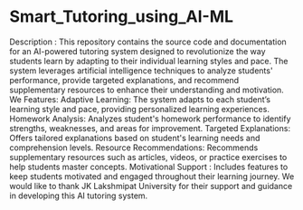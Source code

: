 # Smart_Tutoring_using_AI-ML

Description : This repository contains the source code and documentation for an AI-powered tutoring system designed to revolutionize the way students learn by adapting to their individual learning styles and pace. The system leverages artificial intelligence techniques to analyze students' performance, provide targeted explanations, and recommend supplementary resources to enhance their understanding and motivation.
We 
Features:
Adaptive Learning: The system adapts to each student’s learning style and pace, providing personalized learning experiences.
Homework Analysis: Analyzes student's homework performance to identify strengths, weaknesses, and areas for improvement.
Targeted Explanations: Offers tailored explanations based on student's learning needs and comprehension levels.
Resource Recommendations: Recommends supplementary resources such as articles, videos, or practice exercises to help students master concepts.
Motivational Support : Includes features to keep students motivated and engaged throughout their learning journey.
We would like to thank JK Lakshmipat University for their support and guidance in developing this AI tutoring system.
